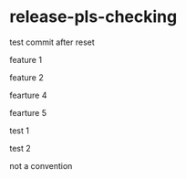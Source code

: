 # release-pls-checking

test commit after reset

feature 1

feature 2

fearture 4

fearture 5

test 1

test 2

not a convention